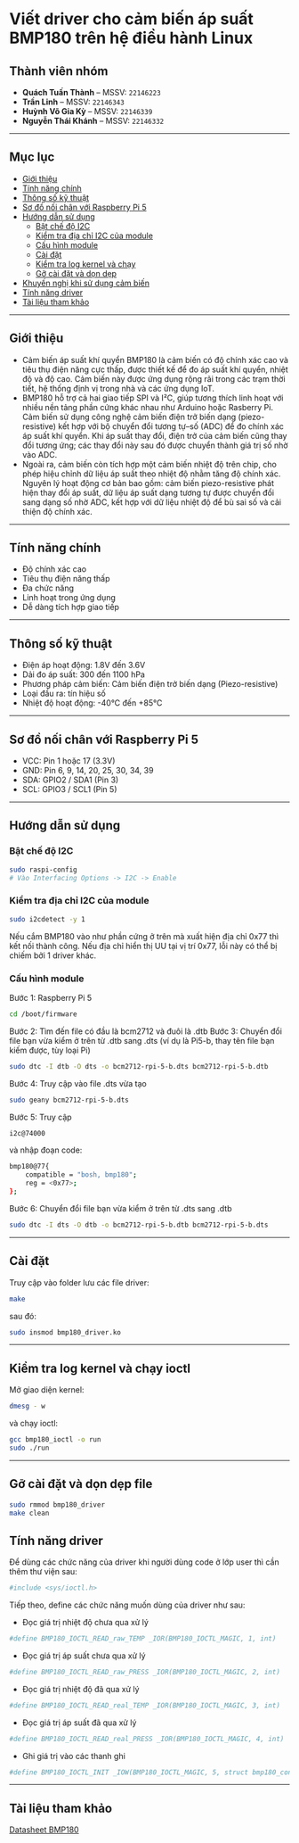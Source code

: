# Viết driver cho cảm biến áp suất BMP180 trên hệ điều hành Linux
## Thành viên nhóm
- **Quách Tuấn Thành** – MSSV: `22146223`  
- **Trần Linh** – MSSV: `22146343`  
- **Huỳnh Võ Gia Kỳ** – MSSV: `22146339`  
- **Nguyễn Thái Khánh** – MSSV: `22146332`  

---
## Mục lục
- [Giới thiệu](#giới-thiệu)
- [Tính năng chính](#tính-năng-chính)
- [Thông số kỹ thuật](#thông-số-kỹ-thuật)
- [Sơ đồ nối chân với Raspberry Pi 5](#sơ-đồ-nối-chân-với-Raspberry-Pi-5)
- [Hướng dẫn sử dụng](#hướng-dẫn-sử-dụng)
  - [Bật chế độ I2C](#bật-chế-độ-i2c)
  - [Kiểm tra địa chỉ I2C của module](#kiểm-tra-địa-chỉ-i2c-của-module)
  - [Cấu hình module](#cấu-hình-module)
  - [Cài đặt](#cài-đặt)
  - [Kiểm tra log kernel và chạy](#kiểm-tra-log-kernel-và-chạy)
  - [Gỡ cài đặt và dọn dẹp](#gỡ-cài-đặt-và-dọn-dẹp)
- [Khuyến nghị khi sử dụng cảm biến](#khuyến-nghị-khi-sử-dụng-cảm-biến)
- [Tính năng driver](#tính-năng-driver)
- [Tài liệu tham khảo](#tài-liệu-tham-khảo)

---
## Giới thiệu
- Cảm biến áp suất khí quyển BMP180 là cảm biến có độ chính xác cao và tiêu thụ điện năng cực thấp, được thiết kế để đo áp suất khí quyển, nhiệt độ và độ cao. Cảm biến này được ứng dụng rộng rãi trong các trạm thời tiết, hệ thống định vị trong nhà và các ứng dụng IoT.
- BMP180 hỗ trợ cả hai giao tiếp SPI và I²C, giúp tương thích linh hoạt với nhiều nền tảng phần cứng khác nhau như Arduino hoặc Rasberry Pi. Cảm biến sử dụng công nghệ cảm biến điện trở biến dạng (piezo-resistive) kết hợp với bộ chuyển đổi tương tự–số (ADC) để đo chính xác áp suất khí quyển. Khi áp suất thay đổi, điện trở của cảm biến cũng thay đổi tương ứng; các thay đổi này sau đó được chuyển thành giá trị số nhờ vào ADC.
- Ngoài ra, cảm biến còn tích hợp một cảm biến nhiệt độ trên chip, cho phép hiệu chỉnh dữ liệu áp suất theo nhiệt độ nhằm tăng độ chính xác. Nguyên lý hoạt động cơ bản bao gồm: cảm biến piezo-resistive phát hiện thay đổi áp suất, dữ liệu áp suất dạng tương tự được chuyển đổi sang dạng số nhờ ADC, kết hợp với dữ liệu nhiệt độ để bù sai số và cải thiện độ chính xác.

---
## Tính năng chính
- Độ chính xác cao
- Tiêu thụ điện năng thấp
- Đa chức năng
- Linh hoạt trong ứng dụng
- Dễ dàng tích hợp giao tiếp

---
## Thông số kỹ thuật
- Điện áp hoạt động: 1.8V đến 3.6V
- Dải đo áp suất: 300 đến 1100 hPa
- Phương pháp cảm biến: Cảm biến điện trở biến dạng (Piezo-resistive)
- Loại đầu ra: tín hiệu số
- Nhiệt độ hoạt động: -40°C đến +85°C

---
## Sơ đồ nối chân với Raspberry Pi 5
- VCC:    Pin 1 hoặc 17 (3.3V)
- GND:    Pin 6, 9, 14, 20, 25, 30, 34, 39
- SDA:    GPIO2 / SDA1 (Pin 3)
- SCL:    GPIO3 / SCL1 (Pin 5)

---
## Hướng dẫn sử dụng
### Bật chế độ I2C
```bash
sudo raspi-config
# Vào Interfacing Options -> I2C -> Enable
```
### Kiểm tra địa chỉ I2C của module
```bash
sudo i2cdetect -y 1
```
Nếu cắm BMP180 vào như phần cứng ở trên mà xuất hiện địa chỉ 0x77 thì kết nối thành công. Nếu địa chỉ hiển thị UU tại vị trí 0x77, lỗi này có thể bị chiếm bởi 1 driver khác.
### Cấu hình module
Bước 1: Raspberry Pi 5
```bash
cd /boot/firmware
```
Bước 2: Tìm đến file có đầu là bcm2712 và đuôi là .dtb
Bước 3: Chuyển đổi file bạn vừa kiểm ở trên từ .dtb sang .dts (ví dụ là Pi5-b, thay tên file bạn kiếm được, tùy loại Pi)
```bash
sudo dtc -I dtb -O dts -o bcm2712-rpi-5-b.dts bcm2712-rpi-5-b.dtb
```
Bước 4:
Truy cập vào file .dts vừa tạo
```bash
sudo geany bcm2712-rpi-5-b.dts
```
Bước 5: Truy cập
```bash
i2c@74000
```
và nhập đoạn code:
```bash
bmp180@77{ 
    compatible = "bosh, bmp180"; 
    reg = <0x77>; 
};
```
Bước 6: Chuyển đổi file bạn vừa kiểm ở trên từ .dts sang .dtb
```bash
sudo dtc -I dts -O dtb -o bcm2712-rpi-5-b.dtb bcm2712-rpi-5-b.dts
```
---
## Cài đặt
Truy cập vào folder lưu các file driver:
```bash
make
```
sau đó:
```bash
sudo insmod bmp180_driver.ko
```
---
## Kiểm tra log kernel và chạy ioctl
Mở giao diện kernel:
```bash
dmesg - w
```
và chạy ioctl:
```bash
gcc bmp180_ioctl -o run
sudo ./run
```
---
## Gỡ cài đặt và dọn dẹp file
```bash
sudo rmmod bmp180_driver
make clean
```
## Tính năng driver
Để dùng các chức năng của driver khi người dùng code ở lớp user thì cần thêm thư viện sau:
```bash
#include <sys/ioctl.h>
```
Tiếp theo, define các chức năng muốn dùng của driver như sau:
- Đọc giá trị nhiệt độ chưa qua xử lý
```bash
#define BMP180_IOCTL_READ_raw_TEMP _IOR(BMP180_IOCTL_MAGIC, 1, int)
```
- Đọc giá trị áp suất chưa qua xử lý
```bash
#define BMP180_IOCTL_READ_raw_PRESS _IOR(BMP180_IOCTL_MAGIC, 2, int)
```
- Đọc giá trị nhiệt độ đã qua xử lý
```bash
#define BMP180_IOCTL_READ_real_TEMP _IOR(BMP180_IOCTL_MAGIC, 3, int)
```
- Đọc giá trị áp suất đã qua xử lý
```bash
#define BMP180_IOCTL_READ_real_PRESS _IOR(BMP180_IOCTL_MAGIC, 4, int)
```
- Ghi giá trị vào các thanh ghi
```bash
#define BMP180_IOCTL_INIT _IOW(BMP180_IOCTL_MAGIC, 5, struct bmp180_config)
```
---
## Tài liệu tham khảo
[Datasheet BMP180](https://cdn-shop.adafruit.com/datasheets/BST-BMP180-DS000-09.pdf)





